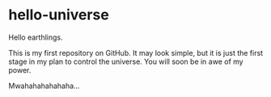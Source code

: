 # hello-universe

Hello earthlings.

This is my first repository on GitHub. It may look simple, but it is just the first stage in my plan to control the universe.
You will soon be in awe of my power.

Mwahahahahahaha...
